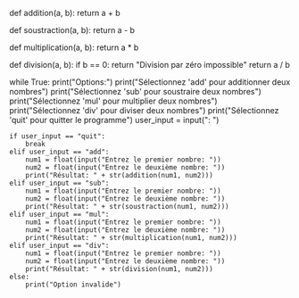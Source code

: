 def addition(a, b):
    return a + b

def soustraction(a, b):
    return a - b

def multiplication(a, b):
    return a * b

def division(a, b):
    if b == 0:
        return "Division par zéro impossible"
    return a / b

while True:
    print("Options:")
    print("Sélectionnez 'add' pour additionner deux nombres")
    print("Sélectionnez 'sub' pour soustraire deux nombres")
    print("Sélectionnez 'mul' pour multiplier deux nombres")
    print("Sélectionnez 'div' pour diviser deux nombres")
    print("Sélectionnez 'quit' pour quitter le programme")
    user_input = input(": ")

    if user_input == "quit":
        break
    elif user_input == "add":
        num1 = float(input("Entrez le premier nombre: "))
        num2 = float(input("Entrez le deuxième nombre: "))
        print("Résultat: " + str(addition(num1, num2)))
    elif user_input == "sub":
        num1 = float(input("Entrez le premier nombre: "))
        num2 = float(input("Entrez le deuxième nombre: "))
        print("Résultat: " + str(soustraction(num1, num2)))
    elif user_input == "mul":
        num1 = float(input("Entrez le premier nombre: "))
        num2 = float(input("Entrez le deuxième nombre: "))
        print("Résultat: " + str(multiplication(num1, num2)))
    elif user_input == "div":
        num1 = float(input("Entrez le premier nombre: "))
        num2 = float(input("Entrez le deuxième nombre: "))
        print("Résultat: " + str(division(num1, num2)))
    else:
        print("Option invalide")

  

